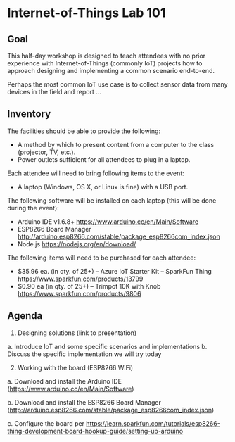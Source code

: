 # Internet-of-Things Lab 101

## Goal
This half-day workshop is designed to teach attendees with no prior experience with Internet-of-Things (commonly IoT) projects how to approach designing and implementing a common scenario end-to-end.

Perhaps the most common IoT use case is to collect sensor data from many devices in the field and report ...

## Inventory
The facilities should be able to provide the following:
* A method by which to present content from a computer to the class (projector, TV, etc.).
* Power outlets sufficient for all attendees to plug in a laptop.

Each attendee will need to bring following items to the event:
* A laptop (Windows, OS X, or Linux is fine) with a USB port.

The following software will be installed on each laptop (this will be done during the event):
* Arduino IDE v1.6.8+ https://www.arduino.cc/en/Main/Software 
* ESP8266 Board Manager http://arduino.esp8266.com/stable/package_esp8266com_index.json 
* Node.js https://nodejs.org/en/download/ 

The following items will need to be purchased for each attendee:
* $35.96 ea. (in qty. of 25+) – Azure IoT Starter Kit – SparkFun Thing https://www.sparkfun.com/products/13799 
* $0.90 ea (in qty. of 25+) – Trimpot 10K with Knob https://www.sparkfun.com/products/9806 

## Agenda

1. Designing solutions (link to presentation)

  a. Introduce IoT and some specific scenarios and implementations
  b. Discuss the specific implementation we will try today
  
2. Working with the board (ESP8266 WiFi)

  a. Download and install the Arduino IDE (https://www.arduino.cc/en/Main/Software)

  b. Download and install the ESP8266 Board Manager (http://arduino.esp8266.com/stable/package_esp8266com_index.json)
  
  c. Configure the board per https://learn.sparkfun.com/tutorials/esp8266-thing-development-board-hookup-guide/setting-up-arduino
